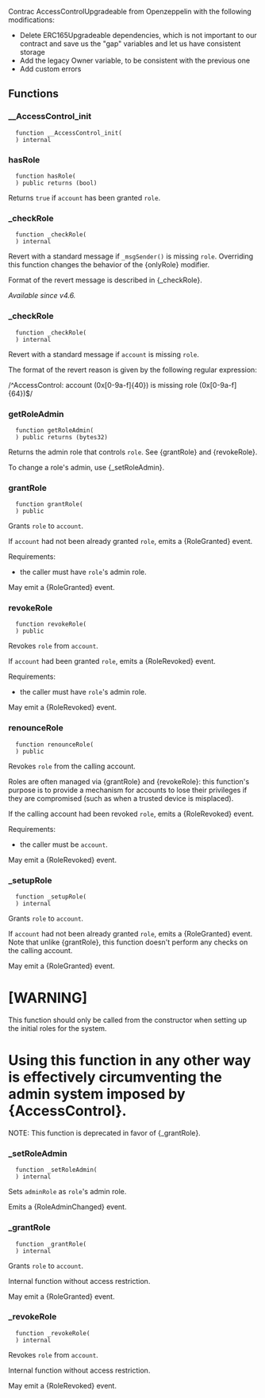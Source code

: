 
Contrac AccessControlUpgradeable from Openzeppelin with the following modifications:
- Delete ERC165Upgradeable dependencies, which is not important to our contract and save us the "gap"
variables and let us have consistent storage
- Add the legacy Owner variable, to be consistent with the previous one
- Add custom errors

## Functions
### __AccessControl_init
```solidity
  function __AccessControl_init(
  ) internal
```




### hasRole
```solidity
  function hasRole(
  ) public returns (bool)
```

Returns `true` if `account` has been granted `role`.


### _checkRole
```solidity
  function _checkRole(
  ) internal
```

Revert with a standard message if `_msgSender()` is missing `role`.
Overriding this function changes the behavior of the {onlyRole} modifier.

Format of the revert message is described in {_checkRole}.

_Available since v4.6._


### _checkRole
```solidity
  function _checkRole(
  ) internal
```

Revert with a standard message if `account` is missing `role`.

The format of the revert reason is given by the following regular expression:

 /^AccessControl: account (0x[0-9a-f]{40}) is missing role (0x[0-9a-f]{64})$/


### getRoleAdmin
```solidity
  function getRoleAdmin(
  ) public returns (bytes32)
```

Returns the admin role that controls `role`. See {grantRole} and
{revokeRole}.

To change a role's admin, use {_setRoleAdmin}.


### grantRole
```solidity
  function grantRole(
  ) public
```

Grants `role` to `account`.

If `account` had not been already granted `role`, emits a {RoleGranted}
event.

Requirements:

- the caller must have ``role``'s admin role.

May emit a {RoleGranted} event.


### revokeRole
```solidity
  function revokeRole(
  ) public
```

Revokes `role` from `account`.

If `account` had been granted `role`, emits a {RoleRevoked} event.

Requirements:

- the caller must have ``role``'s admin role.

May emit a {RoleRevoked} event.


### renounceRole
```solidity
  function renounceRole(
  ) public
```

Revokes `role` from the calling account.

Roles are often managed via {grantRole} and {revokeRole}: this function's
purpose is to provide a mechanism for accounts to lose their privileges
if they are compromised (such as when a trusted device is misplaced).

If the calling account had been revoked `role`, emits a {RoleRevoked}
event.

Requirements:

- the caller must be `account`.

May emit a {RoleRevoked} event.


### _setupRole
```solidity
  function _setupRole(
  ) internal
```

Grants `role` to `account`.

If `account` had not been already granted `role`, emits a {RoleGranted}
event. Note that unlike {grantRole}, this function doesn't perform any
checks on the calling account.

May emit a {RoleGranted} event.

[WARNING]
====
This function should only be called from the constructor when setting
up the initial roles for the system.

Using this function in any other way is effectively circumventing the admin
system imposed by {AccessControl}.
====

NOTE: This function is deprecated in favor of {_grantRole}.


### _setRoleAdmin
```solidity
  function _setRoleAdmin(
  ) internal
```

Sets `adminRole` as ``role``'s admin role.

Emits a {RoleAdminChanged} event.


### _grantRole
```solidity
  function _grantRole(
  ) internal
```

Grants `role` to `account`.

Internal function without access restriction.

May emit a {RoleGranted} event.


### _revokeRole
```solidity
  function _revokeRole(
  ) internal
```

Revokes `role` from `account`.

Internal function without access restriction.

May emit a {RoleRevoked} event.


